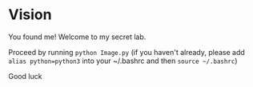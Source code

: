 # Vision

You found me! Welcome to my secret lab. 

Proceed by running `python Image.py` (if you haven't already, please add ``alias python=python3`` into your ~/.bashrc and then `source ~/.bashrc`)

Good luck
